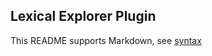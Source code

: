 ## Lexical Explorer Plugin

This README supports Markdown, see [syntax](https://help.github.com/articles/markdown-basics/)

